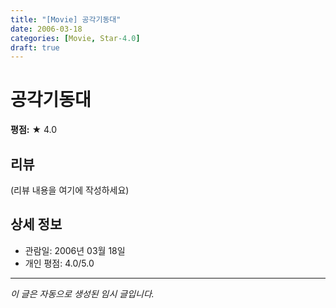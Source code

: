 ```yaml
---
title: "[Movie] 공각기동대"
date: 2006-03-18
categories: [Movie, Star-4.0]
draft: true
---
```


# 공각기동대

**평점:** ★ 4.0

## 리뷰

(리뷰 내용을 여기에 작성하세요)

## 상세 정보

- 관람일: 2006년 03월 18일
- 개인 평점: 4.0/5.0

---

*이 글은 자동으로 생성된 임시 글입니다.*
